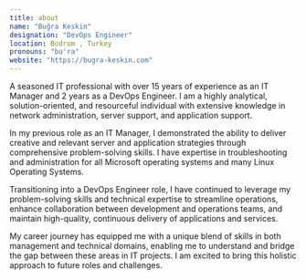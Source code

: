 ```yaml
---
title: about
name: "Buğra Keskin"
designation: "DevOps Engineer"
location: Bodrum , Turkey
pronouns: "bu'ra"
website: "https://bugra-keskin.com"
---
```


A seasoned IT professional with over 15 years of experience as an IT Manager and 2 years as a DevOps Engineer. I am a highly analytical, solution-oriented, and resourceful individual with extensive knowledge in network administration, server support, and application support. 

In my previous role as an IT Manager, I demonstrated the ability to deliver creative and relevant server and application strategies through comprehensive problem-solving skills. I have expertise in troubleshooting and administration for all Microsoft operating systems and many Linux Operating Systems.

Transitioning into a DevOps Engineer role, I have continued to leverage my problem-solving skills and technical expertise to streamline operations, enhance collaboration between development and operations teams, and maintain high-quality, continuous delivery of applications and services.

My career journey has equipped me with a unique blend of skills in both management and technical domains, enabling me to understand and bridge the gap between these areas in IT projects. I am excited to bring this holistic approach to future roles and challenges.
